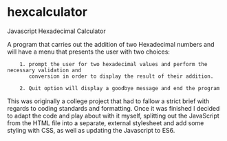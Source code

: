 # hexcalculator
Javascript Hexadecimal Calculator

A program that carries out the addition of two Hexadecimal numbers and will have a menu that presents the user with two choices:

        1. prompt the user for two hexadecimal values and perform the necessary validation and
           conversion in order to display the result of their addition.

        2. Quit option will display a goodbye message and end the program

This was originally a college project that had to fallow a strict brief with regards to coding standards and formatting. Once it was finished I decided to adapt the code and play about with it myself, splitting out the JavaScript from the HTML file into a separate, external stylesheet and add some styling with CSS, as well as updating the Javascript to ES6.
